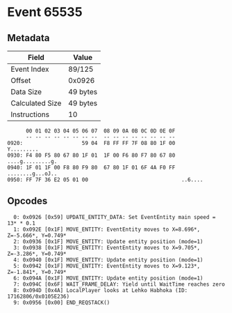 # Event 65535

## Metadata

| Field           | Value    |
|-----------------|----------|
| Event Index     | 89/125   |
| Offset          | 0x0926   |
| Data Size       | 49 bytes |
| Calculated Size | 49 bytes |
| Instructions    | 10       |

```
      00 01 02 03 04 05 06 07  08 09 0A 0B 0C 0D 0E 0F
      -- -- -- -- -- -- -- --  -- -- -- -- -- -- -- --
0920:                   59 04  F8 FF FF 7F 08 80 1F 00        Y.........
0930: F4 80 F5 80 67 80 1F 01  1F 00 F6 80 F7 80 67 80  ....g.........g.
0940: 1F 01 1F 00 F8 80 F9 80  67 80 1F 01 6F 4A F0 FF  ........g...oJ..
0950: FF 7F 36 E2 05 01 00                              ..6....         
```

## Opcodes

```
  0: 0x0926 [0x59] UPDATE_ENTITY_DATA: Set EventEntity main speed = 13* * 0.1
  1: 0x092E [0x1F] MOVE_ENTITY: EventEntity moves to X=8.696*, Z=-5.666*, Y=0.749*
  2: 0x0936 [0x1F] MOVE_ENTITY: Update entity position (mode=1)
  3: 0x0938 [0x1F] MOVE_ENTITY: EventEntity moves to X=9.705*, Z=-3.286*, Y=0.749*
  4: 0x0940 [0x1F] MOVE_ENTITY: Update entity position (mode=1)
  5: 0x0942 [0x1F] MOVE_ENTITY: EventEntity moves to X=9.123*, Z=-1.841*, Y=0.749*
  6: 0x094A [0x1F] MOVE_ENTITY: Update entity position (mode=1)
  7: 0x094C [0x6F] WAIT_FRAME_DELAY: Yield until WaitTime reaches zero
  8: 0x094D [0x4A] LocalPlayer looks at Lehko Habhoka (ID: 17162806/0x0105E236)
  9: 0x0956 [0x00] END_REQSTACK()
```
